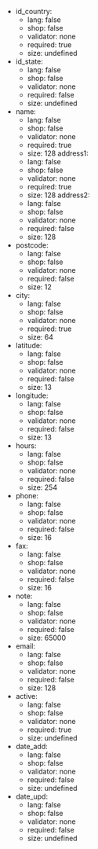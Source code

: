  * id_country:
    * lang: false
    * shop: false
    * validator: none
    * required: true
    * size: undefined
 * id_state:
    * lang: false
    * shop: false
    * validator: none
    * required: false
    * size: undefined
 * name:
    * lang: false
    * shop: false
    * validator: none
    * required: true
    * size: 128
  address1:
    * lang: false
    * shop: false
    * validator: none
    * required: true
    * size: 128
  address2:
    * lang: false
    * shop: false
    * validator: none
    * required: false
    * size: 128
 * postcode:
    * lang: false
    * shop: false
    * validator: none
    * required: false
    * size: 12
 * city:
    * lang: false
    * shop: false
    * validator: none
    * required: true
    * size: 64
 * latitude:
    * lang: false
    * shop: false
    * validator: none
    * required: false
    * size: 13
 * longitude:
    * lang: false
    * shop: false
    * validator: none
    * required: false
    * size: 13
 * hours:
    * lang: false
    * shop: false
    * validator: none
    * required: false
    * size: 254
 * phone:
    * lang: false
    * shop: false
    * validator: none
    * required: false
    * size: 16
 * fax:
    * lang: false
    * shop: false
    * validator: none
    * required: false
    * size: 16
 * note:
    * lang: false
    * shop: false
    * validator: none
    * required: false
    * size: 65000
 * email:
    * lang: false
    * shop: false
    * validator: none
    * required: false
    * size: 128
 * active:
    * lang: false
    * shop: false
    * validator: none
    * required: true
    * size: undefined
 * date_add:
    * lang: false
    * shop: false
    * validator: none
    * required: false
    * size: undefined
 * date_upd:
    * lang: false
    * shop: false
    * validator: none
    * required: false
    * size: undefined
